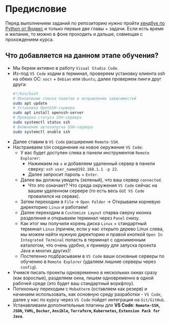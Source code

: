 # Предисловие

Перед выполнением заданий по репозиторию нужно пройти [хендбук по Python от Яндекс](https://education.yandex.ru/handbook/python) и только первые две главы + задачи. Если есть время и желание, то можно в фоне проходить и дальше, совмещая с прохождением курса.

## Что добавляется на данном этапе обучения?

- Мы берем активно в работу `Visual Studio Code`.
- Из-под `VS Code` ходим в терминал, проверяем установку клиента ssh на обеих ОС: `хост` + `Debian` или `Ubuntu`, далее проверяем пинги друг друга:
    ```bash
    #!/bin/bash
    # Обновление списка пакетов и исправление зависимостей
    sudo apt update
    # Установка OpenSSH-сервера
    sudo apt install openssh-server
    # Проверка статуса SSH-сервера
    sudo systemctl status ssh
    # Включение автозапуска SSH-сервера
    sudo systemctl enable ssh
    ```
- Далее ставим в `VS Code` расширение `Remote-SSH`.
- Настраиваем `SSH` соединение на новое окружение `VS Code`:
    - У вас будет доступен слева в панели инструментов `Remote Explorer`:
        - Нажимаем на + и добавляем удаленный сервер в панели сверху: `ssh user_name@192.168.1.1 -p 22`.
        - Далее запросит пароль + `Enter`.
    - Далее вы должны увидеть (зеленый), что ваш сервер `connected`.
        - Что это означает? Что среда окружения `VS Code` сейчас на вашем удаленном сервере (то есть весь `GUI VS Code` провалился на сервак).
    - Затем переходим в `File` -> `Open Folder` -> Открываем корневую директорию `Linux` и работаем!
    - Далее переходим в `Customize Layout` спарва сверху иконка разделения и открываем терминал через `Panel` снизу.
    - Как итог мы получили корень диска `Linux` + стандартный терминал `Linux` (причем, если у нас открыто дерево Linux слева, мы можем найти нужную директорию и правой кнопкой `Open In Integrated Terminal` попасть в терминал с одноименным каталогом, что очень удобно, к примеру для запуска проекта Java и многих других)! 
    - Постепенно подбрасываем в `VS Code` ваши основные серверы по обучению в `Remote Explorer` (удаляем лишние серверы через `config`).
- Учимся писать проекты одновременно в нескольких окнах сразу (как взрослые), разделяем окна, пишем одновременно в одной рабочей среде (это будет ваш стандартный воркфлоу).
- Потихоньку переходим с `MobaXterm` (оставляем как резерв) и начинаем использовать, как основную среду разработки - `VS Code`, далее у нас по курсу через `VS Code` пойдет интеграция на `Git/GitHub`. 
- Устанавливаем дополнительные плагины для **VS Code**: **`Remote-SSH`, `JSON`, `YAML`, `Docker`, `Ansible`, `Terraform`, `Kubernetes`, `Extension Pack for Java`**.
